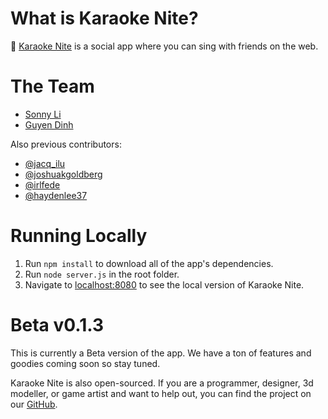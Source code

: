 # What is Karaoke Nite?

🔮 [Karaoke Nite](https://karaokenite.co) is a social app where you can sing with friends on the web. 

# The Team

- [Sonny Li](https://twitter.com/sonnynomnom)
- [Guyen Dinh](https://www.linkedin.com/in/guyendinh)

Also previous contributors:

- [@jacq_ilu](https://twitter.com/jackieis_online)
- [@joshuakgoldberg](https://twitter.com/JoshuaKGoldberg)
- [@irlfede](https://twitter.com/irlfede)
- [@haydenlee37](https://twitter.com/HaydenLee37)

# Running Locally

1. Run `npm install` to download all of the app's dependencies.
2. Run `node server.js` in the root folder.
3. Navigate to [localhost:8080](http://localhost:8080) to see the local version of Karaoke Nite.

# Beta v0.1.3

This is currently a Beta version of the app. We have a ton of features and goodies coming soon so stay tuned.

Karaoke Nite is also open-sourced. If you are a programmer, designer, 3d modeller, or game artist and want to help out, you can find the project on our [GitHub](https://github.com/karaokenite).
